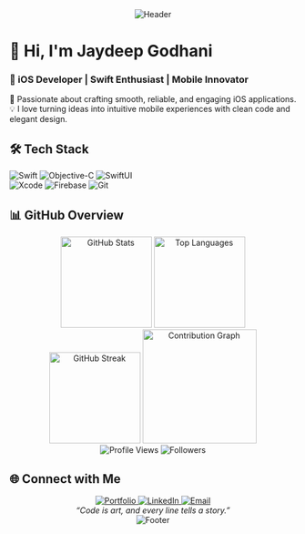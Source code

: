 <div align="center">
  <img src="https://capsule-render.vercel.app/api?type=waving&color=0:ff6f61,100:ffc371&height=200&section=header&text=Jaydeep%20Godhani&fontSize=40&fontColor=ffffff&fontAlignY=50" alt="Header" />
</div>

# 👋 Hi, I'm Jaydeep Godhani  

### 📱 iOS Developer | Swift Enthusiast | Mobile Innovator  

🚀 Passionate about crafting smooth, reliable, and engaging iOS applications.  
💡 I love turning ideas into intuitive mobile experiences with clean code and elegant design.  

## 🛠️ Tech Stack  

![Swift](https://img.shields.io/badge/Swift-FA7343?style=for-the-badge&logo=swift&logoColor=white)
![Objective-C](https://img.shields.io/badge/Objective--C-1572B6?style=for-the-badge&logo=c&logoColor=white)
![SwiftUI](https://img.shields.io/badge/SwiftUI-000000?style=for-the-badge&logo=apple&logoColor=white)  
![Xcode](https://img.shields.io/badge/Xcode-1572B6?style=for-the-badge&logo=xcode&logoColor=white)
![Firebase](https://img.shields.io/badge/Firebase-FFCA28?style=for-the-badge&logo=firebase&logoColor=black)
![Git](https://img.shields.io/badge/Git-F05032?style=for-the-badge&logo=git&logoColor=white)

## 📊 GitHub Overview  

<div align="center">

  <img src="https://github-readme-stats.vercel.app/api?username=jaydeep-godhani&show_icons=true&theme=radical&hide_border=true&count_private=true" height="160" alt="GitHub Stats" />

  <img src="https://github-readme-stats.vercel.app/api/top-langs/?username=jaydeep-godhani&layout=compact&theme=radical&hide_border=true" height="160" alt="Top Languages" />
  
</div>

<div align="center">

  <img src="https://streak-stats.demolab.com?user=jaydeep-godhani&theme=radical&hide_border=true" height="160" alt="GitHub Streak" />
  
  <img src="https://github-readme-activity-graph.vercel.app/graph?username=jaydeep-godhani&theme=radical&hide_border=true&area=true" height="200" alt="Contribution Graph" />
  
</div>

<div align="center">
  
  <img src="https://komarev.com/ghpvc/?username=jaydeep-godhani&style=for-the-badge&color=ff6f61" alt="Profile Views" />
  <img src="https://img.shields.io/github/followers/jaydeep-godhani?style=for-the-badge&color=ffc371" alt="Followers" />
  
</div>

## 🌐 Connect with Me  

<div align="center">
  <a href="https://jaydeepgodhani-portfolio.web.app">
    <img src="https://img.shields.io/badge/Portfolio-0052CC?style=for-the-badge&logo=About.me&logoColor=white" alt="Portfolio" />
  </a>
  <a href="https://www.linkedin.com/in/jaydeep-godhani-4b08301b3">
    <img src="https://img.shields.io/badge/LinkedIn-0A66C2?style=for-the-badge&logo=linkedin&logoColor=white" alt="LinkedIn" />
  </a>
  <a href="mailto:jaydeepgodhani5201@gmail.com">
    <img src="https://img.shields.io/badge/Email-D14836?style=for-the-badge&logo=gmail&logoColor=white" alt="Email" />
  </a>
</div>

 

<div align="center">
  <i>“Code is art, and every line tells a story.”</i>
</div>

<div align="center">
  <img src="https://capsule-render.vercel.app/api?type=waving&color=0:ffc371,100:ff6f61&text=Thank%20You&fontSize=25&fontColor=ffffff&height=100&section=footer&fontAlignY=75" alt="Footer" />
</div>

